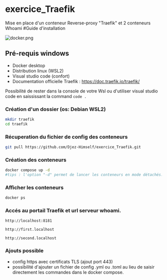 # exercice_Traefik
Mise en place d'un conteneur Reverse-proxy "Traefik" et 2 conteneurs Whoami
#Guide d'installation

![docker.png](https://doc.traefik.io/traefik/assets/img/providers/docker.png)




## Pré-requis windows
- Docker desktop
- Distribution linux (WSL2)
- Visual studio code (confort)
- Documentation officielle Traefik : https://doc.traefik.io/traefik/
 
Possibilité de rester dans la console de votre Wsl ou d'utiliser visual studio code en saississant la command ```code .``` 

### Création d'un dossier (os: Debian WSL2)

```bash
mkdir traefik
cd traefik
```

### Récuperation du fichier de config des conteneurs

```bash
git pull https://github.com/Djez-Himself/exercice_Traefik.git
```

### Création des conteneurs

```bash
docker compose up -d 
#tips : l'option "-d" permet de lancer les conteneurs en mode détachés.
```
### Afficher les conteneurs
```bash
docker ps
```

### Accés au portail Traefik et url serveur whoami.

```url
http://localhost:8181
```

```url
http://first.localhost
```

```url
http://second.localhost
```

### Ajouts possible
- config https avec certificats TLS (ajout port 443)
- possibilité d'ajouter un fichier de config .yml ou .toml au lieu de saisir directement les commandes dans le docker compose.
